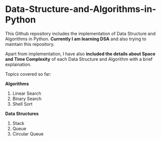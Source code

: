 # Data-Structure-and-Algorithms-in-Python

This Github repository includes the implementation of Data Structure and Algorithms in Python. **Currently I am learning DSA** and also trying to maintain this repository.

Apart from implementation, I have also **included the details about Space and Time Complexity** of each Data Structure and Algorithm with a brief explaination.

Topics covered so far:

**Algorithms**
1. Linear Search
2. Binary Search
3. Shell Sort


**Data Structures**
1. Stack
2. Queue
3. Circular Queue
